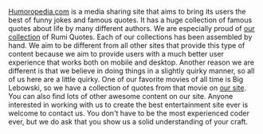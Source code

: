 [Humoropedia.com](http://humoropedia.com/) is a media sharing site that aims to bring its users the best of funny jokes and famous quotes. It has a huge collection of famous quotes about life by many different authors. We are especially proud of [our collection](http://humoropedia.com/best-rumi-quotes-on-life-and-love/) of Rumi Quotes. Each of our collections has been assembled by hand. We aim to be different from all other sites that provide this type of content because we aim to provide users with a much better user experience that works both on mobile and desktop. Another reason we are different is that we believe in doing things in a slightly quirky manner, so all of us here are a little quirky. One of our favorite movies of all time is Big Lebowski, so we have a collection of quotes from that movie on [our site](http://humoropedia.com/big-lebowski-quotes/). You can also find lots of other awesome content on our site. Anyone interested in working with us to create the best entertainment site ever is welcome to contact us. You don't have to be the most experienced coder ever, but we do ask that you show us a solid understanding of your craft.
